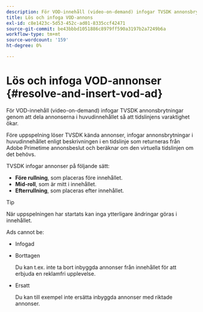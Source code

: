 ```yaml
---
description: För VOD-innehåll (video-on-demand) infogar TVSDK annonsbrytningar genom att dela annonserna i huvudinnehållet så att tidslinjens varaktighet ökar.
title: Lös och infoga VOD-annons
exl-id: c8e1423c-5d53-452c-ad01-8335ccf42471
source-git-commit: be43bbbd1051886c8979ff590a3197b2a7249b6a
workflow-type: tm+mt
source-wordcount: '159'
ht-degree: 0%

---
```


# Lös och infoga VOD-annonser {#resolve-and-insert-vod-ad}

För VOD-innehåll (video-on-demand) infogar TVSDK annonsbrytningar genom att dela annonserna i huvudinnehållet så att tidslinjens varaktighet ökar.

Före uppspelning löser TVSDK kända annonser, infogar annonsbrytningar i huvudinnehållet enligt beskrivningen i en tidslinje som returneras från Adobe Primetime annonsbeslut och beräknar om den virtuella tidslinjen om det behövs.

TVSDK infogar annonser på följande sätt:

* **Före rullning**, som placeras före innehållet.
* **Mid-roll**, som är mitt i innehållet.
* **Efterrullning**, som placeras efter innehållet.

>[!TIP]
>
>När uppspelningen har startats kan inga ytterligare ändringar göras i innehållet.

Ads cannot be:

* Infogad
* Borttagen

   Du kan t.ex. inte ta bort inbyggda annonser från innehållet för att erbjuda en reklamfri upplevelse.
* Ersatt

   Du kan till exempel inte ersätta inbyggda annonser med riktade annonser.
